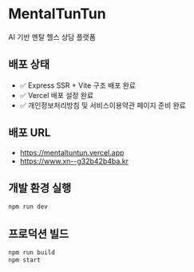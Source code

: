 # MentalTunTun

AI 기반 멘탈 헬스 상담 플랫폼

## 배포 상태
- ✅ Express SSR + Vite 구조 배포 완료
- ✅ Vercel 배포 설정 완료
- ✅ 개인정보처리방침 및 서비스이용약관 페이지 준비 완료

## 배포 URL
- https://mentaltuntun.vercel.app
- https://www.xn--g32b42b4ba.kr

## 개발 환경 실행

```bash
npm run dev
```

## 프로덕션 빌드

```bash
npm run build
npm start
``` 